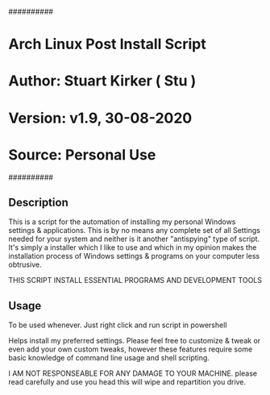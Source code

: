 
##########
# Arch Linux Post Install Script
# Author: Stuart Kirker ( Stu )
# Version: v1.9, 30-08-2020
# Source: Personal Use
##########



## Description

This is a script for the automation of installing my personal Windows settings & applications. This is by no means any complete set of all Settings needed for your system and neither is it another "antispying" type of script. 
It's simply a installer which I like to use and which in my opinion makes the installation process of Windows settings & programs on your computer less obtrusive.

THIS SCRIPT INSTALL ESSENTIAL PROGRAMS AND DEVELOPMENT TOOLS

## Usage
To be used whenever.
Just right click and run script in powershell

Helps install my preferred settings. Please feel free to customize & tweak or even add your own custom tweaks, however these features require some basic knowledge of command line usage and shell scripting.

I AM NOT RESPONSEABLE FOR ANY DAMAGE TO YOUR MACHINE. please read carefully and use you head this will wipe and repartition you drive.
 
